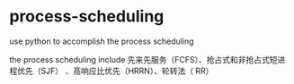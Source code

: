 # process-scheduling
use python to accomplish the process scheduling

the process scheduling include 先来先服务（FCFS）、抢占式和非抢占式短进程优先（SJF） 、高响应比优先（HRRN）、轮转法（ RR）